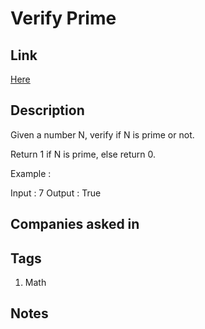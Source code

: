 # Verify Prime

## Link

[Here](https://www.interviewbit.com/problems/verify-prime/)

## Description

Given a number N, verify if N is prime or not.

Return 1 if N is prime, else return 0.

Example :

Input : 7
Output : True

## Companies asked in

## Tags

1. Math

## Notes